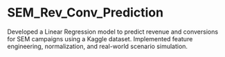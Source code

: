 # SEM_Rev_Conv_Prediction
Developed a Linear Regression model to predict revenue and conversions for SEM campaigns using a Kaggle dataset. Implemented feature engineering, normalization, and real-world scenario simulation.
